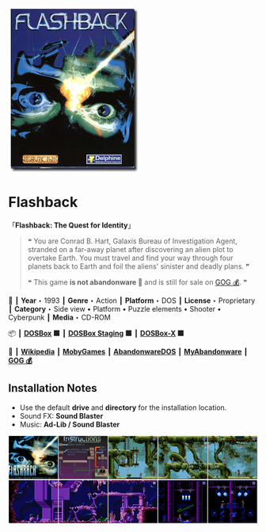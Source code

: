 ![](Thumbnail.png "application-thumbnail")

# Flashback

「**Flashback: The Quest for Identity**」

> ❝ You are Conrad B. Hart, Galaxis Bureau of Investigation Agent, stranded on a far-away planet after discovering an alien plot to overtake Earth. You must travel and find your way through four planets back to Earth and foil the aliens' sinister and deadly plans. ❞
>
> ❝ This game **is not abandonware 🚫** and is still for sale on [GOG 💰](https://www.gog.com/en/game/flashback). ❞
>

📌 ┃ **Year** ‣ 1993 ┃ **Genre** ‣ Action ┃ **Platform** ‣ DOS ┃ **License** ‣ Proprietary ┃ **Category** ‣ Side view • Platform • Puzzle elements • Shooter • Cyberpunk ┃ **Media** ‣ CD-ROM 

📦 ┃ **[DOSBox](https://www.dosbox.com/) 🟩** ┃ **[DOSBox Staging](https://dosbox-staging.github.io/) 🟩** ┃ **[DOSBox-X](https://dosbox-x.com/) 🟩** 

📎 ┃ **[Wikipedia](https://en.wikipedia.org/wiki/Flashback_(1992_video_game))** ┃ **[MobyGames](https://www.mobygames.com/game/555/flashback-the-quest-for-identity/)** ┃ **[AbandonwareDOS](https://www.abandonwaredos.com/abandonware-game.php?abandonware=Flashback%3A+The+Quest+for+Identity&gid=1501)** ┃ **[MyAbandonware](https://www.myabandonware.com/game/flashback-the-quest-for-identity-1lr)** ┃ **[GOG 💰](https://www.gog.com/en/game/flashback)** 

## Installation Notes
- Use the default **drive** and **directory** for the installation location.
- Sound FX: **Sound Blaster**
- Music: **Ad-Lib / Sound Blaster**

![](Montage.png "Flashback")

